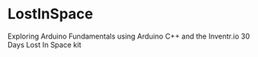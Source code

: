 # LostInSpace
Exploring Arduino Fundamentals using Arduino C++ and the Inventr.io 30 Days Lost In Space kit
